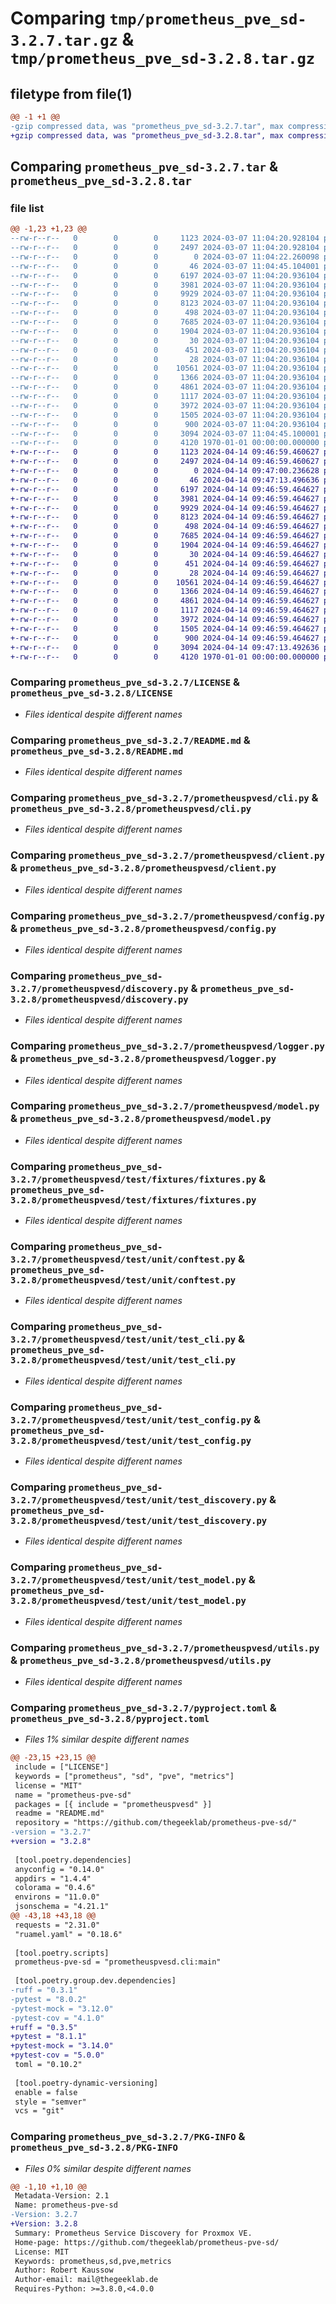 # Comparing `tmp/prometheus_pve_sd-3.2.7.tar.gz` & `tmp/prometheus_pve_sd-3.2.8.tar.gz`

## filetype from file(1)

```diff
@@ -1 +1 @@
-gzip compressed data, was "prometheus_pve_sd-3.2.7.tar", max compression
+gzip compressed data, was "prometheus_pve_sd-3.2.8.tar", max compression
```

## Comparing `prometheus_pve_sd-3.2.7.tar` & `prometheus_pve_sd-3.2.8.tar`

### file list

```diff
@@ -1,23 +1,23 @@
--rw-r--r--   0        0        0     1123 2024-03-07 11:04:20.928104 prometheus_pve_sd-3.2.7/LICENSE
--rw-r--r--   0        0        0     2497 2024-03-07 11:04:20.928104 prometheus_pve_sd-3.2.7/README.md
--rw-r--r--   0        0        0        0 2024-03-07 11:04:22.260098 prometheus_pve_sd-3.2.7/prometheuspvesd/.drone.yml
--rw-r--r--   0        0        0       46 2024-03-07 11:04:45.104001 prometheus_pve_sd-3.2.7/prometheuspvesd/__init__.py
--rw-r--r--   0        0        0     6197 2024-03-07 11:04:20.936104 prometheus_pve_sd-3.2.7/prometheuspvesd/cli.py
--rw-r--r--   0        0        0     3981 2024-03-07 11:04:20.936104 prometheus_pve_sd-3.2.7/prometheuspvesd/client.py
--rw-r--r--   0        0        0     9929 2024-03-07 11:04:20.936104 prometheus_pve_sd-3.2.7/prometheuspvesd/config.py
--rw-r--r--   0        0        0     8123 2024-03-07 11:04:20.936104 prometheus_pve_sd-3.2.7/prometheuspvesd/discovery.py
--rw-r--r--   0        0        0      498 2024-03-07 11:04:20.936104 prometheus_pve_sd-3.2.7/prometheuspvesd/exception.py
--rw-r--r--   0        0        0     7685 2024-03-07 11:04:20.936104 prometheus_pve_sd-3.2.7/prometheuspvesd/logger.py
--rw-r--r--   0        0        0     1904 2024-03-07 11:04:20.936104 prometheus_pve_sd-3.2.7/prometheuspvesd/model.py
--rw-r--r--   0        0        0       30 2024-03-07 11:04:20.936104 prometheus_pve_sd-3.2.7/prometheuspvesd/test/__init__.py
--rw-r--r--   0        0        0      451 2024-03-07 11:04:20.936104 prometheus_pve_sd-3.2.7/prometheuspvesd/test/data/config.yml
--rw-r--r--   0        0        0       28 2024-03-07 11:04:20.936104 prometheus_pve_sd-3.2.7/prometheuspvesd/test/fixtures/__init__.py
--rw-r--r--   0        0        0    10561 2024-03-07 11:04:20.936104 prometheus_pve_sd-3.2.7/prometheuspvesd/test/fixtures/fixtures.py
--rw-r--r--   0        0        0     1366 2024-03-07 11:04:20.936104 prometheus_pve_sd-3.2.7/prometheuspvesd/test/unit/conftest.py
--rw-r--r--   0        0        0     4861 2024-03-07 11:04:20.936104 prometheus_pve_sd-3.2.7/prometheuspvesd/test/unit/test_cli.py
--rw-r--r--   0        0        0     1117 2024-03-07 11:04:20.936104 prometheus_pve_sd-3.2.7/prometheuspvesd/test/unit/test_config.py
--rw-r--r--   0        0        0     3972 2024-03-07 11:04:20.936104 prometheus_pve_sd-3.2.7/prometheuspvesd/test/unit/test_discovery.py
--rw-r--r--   0        0        0     1505 2024-03-07 11:04:20.936104 prometheus_pve_sd-3.2.7/prometheuspvesd/test/unit/test_model.py
--rw-r--r--   0        0        0      900 2024-03-07 11:04:20.936104 prometheus_pve_sd-3.2.7/prometheuspvesd/utils.py
--rw-r--r--   0        0        0     3094 2024-03-07 11:04:45.100001 prometheus_pve_sd-3.2.7/pyproject.toml
--rw-r--r--   0        0        0     4120 1970-01-01 00:00:00.000000 prometheus_pve_sd-3.2.7/PKG-INFO
+-rw-r--r--   0        0        0     1123 2024-04-14 09:46:59.460627 prometheus_pve_sd-3.2.8/LICENSE
+-rw-r--r--   0        0        0     2497 2024-04-14 09:46:59.460627 prometheus_pve_sd-3.2.8/README.md
+-rw-r--r--   0        0        0        0 2024-04-14 09:47:00.236628 prometheus_pve_sd-3.2.8/prometheuspvesd/.drone.yml
+-rw-r--r--   0        0        0       46 2024-04-14 09:47:13.496636 prometheus_pve_sd-3.2.8/prometheuspvesd/__init__.py
+-rw-r--r--   0        0        0     6197 2024-04-14 09:46:59.464627 prometheus_pve_sd-3.2.8/prometheuspvesd/cli.py
+-rw-r--r--   0        0        0     3981 2024-04-14 09:46:59.464627 prometheus_pve_sd-3.2.8/prometheuspvesd/client.py
+-rw-r--r--   0        0        0     9929 2024-04-14 09:46:59.464627 prometheus_pve_sd-3.2.8/prometheuspvesd/config.py
+-rw-r--r--   0        0        0     8123 2024-04-14 09:46:59.464627 prometheus_pve_sd-3.2.8/prometheuspvesd/discovery.py
+-rw-r--r--   0        0        0      498 2024-04-14 09:46:59.464627 prometheus_pve_sd-3.2.8/prometheuspvesd/exception.py
+-rw-r--r--   0        0        0     7685 2024-04-14 09:46:59.464627 prometheus_pve_sd-3.2.8/prometheuspvesd/logger.py
+-rw-r--r--   0        0        0     1904 2024-04-14 09:46:59.464627 prometheus_pve_sd-3.2.8/prometheuspvesd/model.py
+-rw-r--r--   0        0        0       30 2024-04-14 09:46:59.464627 prometheus_pve_sd-3.2.8/prometheuspvesd/test/__init__.py
+-rw-r--r--   0        0        0      451 2024-04-14 09:46:59.464627 prometheus_pve_sd-3.2.8/prometheuspvesd/test/data/config.yml
+-rw-r--r--   0        0        0       28 2024-04-14 09:46:59.464627 prometheus_pve_sd-3.2.8/prometheuspvesd/test/fixtures/__init__.py
+-rw-r--r--   0        0        0    10561 2024-04-14 09:46:59.464627 prometheus_pve_sd-3.2.8/prometheuspvesd/test/fixtures/fixtures.py
+-rw-r--r--   0        0        0     1366 2024-04-14 09:46:59.464627 prometheus_pve_sd-3.2.8/prometheuspvesd/test/unit/conftest.py
+-rw-r--r--   0        0        0     4861 2024-04-14 09:46:59.464627 prometheus_pve_sd-3.2.8/prometheuspvesd/test/unit/test_cli.py
+-rw-r--r--   0        0        0     1117 2024-04-14 09:46:59.464627 prometheus_pve_sd-3.2.8/prometheuspvesd/test/unit/test_config.py
+-rw-r--r--   0        0        0     3972 2024-04-14 09:46:59.464627 prometheus_pve_sd-3.2.8/prometheuspvesd/test/unit/test_discovery.py
+-rw-r--r--   0        0        0     1505 2024-04-14 09:46:59.464627 prometheus_pve_sd-3.2.8/prometheuspvesd/test/unit/test_model.py
+-rw-r--r--   0        0        0      900 2024-04-14 09:46:59.464627 prometheus_pve_sd-3.2.8/prometheuspvesd/utils.py
+-rw-r--r--   0        0        0     3094 2024-04-14 09:47:13.492636 prometheus_pve_sd-3.2.8/pyproject.toml
+-rw-r--r--   0        0        0     4120 1970-01-01 00:00:00.000000 prometheus_pve_sd-3.2.8/PKG-INFO
```

### Comparing `prometheus_pve_sd-3.2.7/LICENSE` & `prometheus_pve_sd-3.2.8/LICENSE`

 * *Files identical despite different names*

### Comparing `prometheus_pve_sd-3.2.7/README.md` & `prometheus_pve_sd-3.2.8/README.md`

 * *Files identical despite different names*

### Comparing `prometheus_pve_sd-3.2.7/prometheuspvesd/cli.py` & `prometheus_pve_sd-3.2.8/prometheuspvesd/cli.py`

 * *Files identical despite different names*

### Comparing `prometheus_pve_sd-3.2.7/prometheuspvesd/client.py` & `prometheus_pve_sd-3.2.8/prometheuspvesd/client.py`

 * *Files identical despite different names*

### Comparing `prometheus_pve_sd-3.2.7/prometheuspvesd/config.py` & `prometheus_pve_sd-3.2.8/prometheuspvesd/config.py`

 * *Files identical despite different names*

### Comparing `prometheus_pve_sd-3.2.7/prometheuspvesd/discovery.py` & `prometheus_pve_sd-3.2.8/prometheuspvesd/discovery.py`

 * *Files identical despite different names*

### Comparing `prometheus_pve_sd-3.2.7/prometheuspvesd/logger.py` & `prometheus_pve_sd-3.2.8/prometheuspvesd/logger.py`

 * *Files identical despite different names*

### Comparing `prometheus_pve_sd-3.2.7/prometheuspvesd/model.py` & `prometheus_pve_sd-3.2.8/prometheuspvesd/model.py`

 * *Files identical despite different names*

### Comparing `prometheus_pve_sd-3.2.7/prometheuspvesd/test/fixtures/fixtures.py` & `prometheus_pve_sd-3.2.8/prometheuspvesd/test/fixtures/fixtures.py`

 * *Files identical despite different names*

### Comparing `prometheus_pve_sd-3.2.7/prometheuspvesd/test/unit/conftest.py` & `prometheus_pve_sd-3.2.8/prometheuspvesd/test/unit/conftest.py`

 * *Files identical despite different names*

### Comparing `prometheus_pve_sd-3.2.7/prometheuspvesd/test/unit/test_cli.py` & `prometheus_pve_sd-3.2.8/prometheuspvesd/test/unit/test_cli.py`

 * *Files identical despite different names*

### Comparing `prometheus_pve_sd-3.2.7/prometheuspvesd/test/unit/test_config.py` & `prometheus_pve_sd-3.2.8/prometheuspvesd/test/unit/test_config.py`

 * *Files identical despite different names*

### Comparing `prometheus_pve_sd-3.2.7/prometheuspvesd/test/unit/test_discovery.py` & `prometheus_pve_sd-3.2.8/prometheuspvesd/test/unit/test_discovery.py`

 * *Files identical despite different names*

### Comparing `prometheus_pve_sd-3.2.7/prometheuspvesd/test/unit/test_model.py` & `prometheus_pve_sd-3.2.8/prometheuspvesd/test/unit/test_model.py`

 * *Files identical despite different names*

### Comparing `prometheus_pve_sd-3.2.7/prometheuspvesd/utils.py` & `prometheus_pve_sd-3.2.8/prometheuspvesd/utils.py`

 * *Files identical despite different names*

### Comparing `prometheus_pve_sd-3.2.7/pyproject.toml` & `prometheus_pve_sd-3.2.8/pyproject.toml`

 * *Files 1% similar despite different names*

```diff
@@ -23,15 +23,15 @@
 include = ["LICENSE"]
 keywords = ["prometheus", "sd", "pve", "metrics"]
 license = "MIT"
 name = "prometheus-pve-sd"
 packages = [{ include = "prometheuspvesd" }]
 readme = "README.md"
 repository = "https://github.com/thegeeklab/prometheus-pve-sd/"
-version = "3.2.7"
+version = "3.2.8"
 
 [tool.poetry.dependencies]
 anyconfig = "0.14.0"
 appdirs = "1.4.4"
 colorama = "0.4.6"
 environs = "11.0.0"
 jsonschema = "4.21.1"
@@ -43,18 +43,18 @@
 requests = "2.31.0"
 "ruamel.yaml" = "0.18.6"
 
 [tool.poetry.scripts]
 prometheus-pve-sd = "prometheuspvesd.cli:main"
 
 [tool.poetry.group.dev.dependencies]
-ruff = "0.3.1"
-pytest = "8.0.2"
-pytest-mock = "3.12.0"
-pytest-cov = "4.1.0"
+ruff = "0.3.5"
+pytest = "8.1.1"
+pytest-mock = "3.14.0"
+pytest-cov = "5.0.0"
 toml = "0.10.2"
 
 [tool.poetry-dynamic-versioning]
 enable = false
 style = "semver"
 vcs = "git"
```

### Comparing `prometheus_pve_sd-3.2.7/PKG-INFO` & `prometheus_pve_sd-3.2.8/PKG-INFO`

 * *Files 0% similar despite different names*

```diff
@@ -1,10 +1,10 @@
 Metadata-Version: 2.1
 Name: prometheus-pve-sd
-Version: 3.2.7
+Version: 3.2.8
 Summary: Prometheus Service Discovery for Proxmox VE.
 Home-page: https://github.com/thegeeklab/prometheus-pve-sd/
 License: MIT
 Keywords: prometheus,sd,pve,metrics
 Author: Robert Kaussow
 Author-email: mail@thegeeklab.de
 Requires-Python: >=3.8.0,<4.0.0
```

